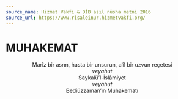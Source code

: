 ```yaml
---
source_name: Hizmet Vakfı & DİB asıl nüsha metni 2016
source_url: https://www.risaleinur.hizmetvakfi.org/
---
```

# MUHAKEMAT

<p style="text-align: center;">
Marîz bir asrın, hasta bir unsurun, alîl bir uzvun reçetesi<br/>
<i>veyahut</i><br/>
Saykalü’l-İslâmiyet<br/>
<i>veyahut</i><br/>
Bedîüzzaman’ın Muhakematı</p>
